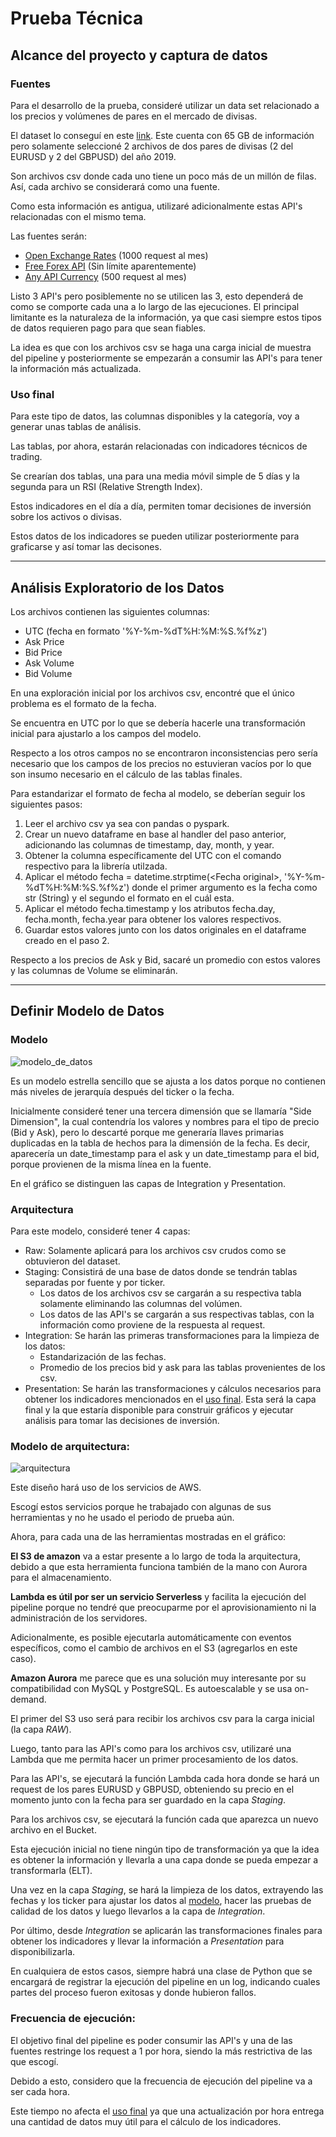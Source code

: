 # Prueba Técnica

## Alcance del proyecto y captura de datos

### **Fuentes**
Para el desarrollo de la prueba, consideré utilizar un data set relacionado a los precios y volúmenes de pares en el mercado de divisas.

El dataset lo conseguí en este [link](https://www.kaggle.com/datasets/mathurinache/dukascopy-forex-tick-data-20082019). Este cuenta con 65 GB de información pero solamente seleccioné 2 archivos de dos pares de divisas (2 del EURUSD y 2 del GBPUSD) del año 2019.

Son archivos csv donde cada uno tiene un poco más de un millón de filas. Así, cada archivo se considerará como una fuente.

Como esta información es antigua, utilizaré adicionalmente estas API's relacionadas con el mismo tema.

Las fuentes serán:

- [Open Exchange Rates](https://openexchangerates.org/) (1000 request al mes)
- [Free Forex API](https://www.freeforexapi.com/) (Sin límite aparentemente)
- [Any API Currency](https://anyapi.io/currency-exchange-api) (500 request al mes)

Listo 3 API's pero posiblemente no se utilicen las 3, esto dependerá de como se comporte cada una a lo largo de las ejecuciones.
El principal limitante es la naturaleza de la información, ya que casi siempre estos tipos de datos requieren pago para que sean fiables.

La idea es que con los archivos csv se haga una carga inicial de muestra del pipeline y posteriormente se empezarán a consumir las API's para tener la información más actualizada.

### **Uso final**
Para este tipo de datos, las columnas disponibles y la categoría, voy a generar unas tablas de análisis.

Las tablas, por ahora, estarán relacionadas con indicadores técnicos de trading.

Se crearían dos tablas, una para una media móvil simple de 5 días y la segunda para un RSI (Relative Strength Index).

Estos indicadores en el día a día, permiten tomar decisiones de inversión sobre los activos o divisas.

Estos datos de los indicadores se pueden utilizar posteriormente para graficarse y así tomar las decisones.

---
## **Análisis Exploratorio de los Datos**
Los archivos contienen las siguientes columnas:
- UTC (fecha en formato '%Y-%m-%dT%H:%M:%S.%f%z')
- Ask Price
- Bid Price
- Ask Volume
- Bid Volume

En una exploración inicial por los archivos csv, encontré que el único problema es el formato de la fecha.

Se encuentra en UTC por lo que se debería hacerle una transformación inicial para ajustarlo a los campos del modelo.

Respecto a los otros campos no se encontraron inconsistencias pero sería necesario que los campos de los precios no estuvieran vacíos por lo que son insumo necesario en el cálculo de las tablas finales.

Para estandarizar el formato de fecha al modelo, se deberían seguir los siguientes pasos:

1. Leer el archivo csv ya sea con pandas o pyspark.
2. Crear un nuevo dataframe en base al handler del paso anterior, adicionando las columnas de timestamp, day, month, y year.
3. Obtener la columna específicamente del UTC con el comando respectivo para la librería utilzada.
4. Aplicar el método fecha = datetime.strptime(&lt;Fecha original&gt;, '%Y-%m-%dT%H:%M:%S.%f%z') donde el primer argumento es la fecha como str (String) y el segundo el formato en el cuál esta.
5. Aplicar el método fecha.timestamp y los atributos fecha.day, fecha.month, fecha.year para obtener los valores respectivos.
6. Guardar estos valores junto con los datos originales en el dataframe creado en el paso 2.

Respecto a los precios de Ask y Bid, sacaré un promedio con estos valores y las columnas de Volume se eliminarán.

---
## **Definir Modelo de Datos**
### **Modelo**
![modelo_de_datos](./img/modelo_de_datos.png)

Es un modelo estrella sencillo que se ajusta a los datos porque no contienen más niveles de jerarquía después del ticker o la fecha.

Inicialmente consideré tener una tercera dimensión que se llamaría "Side Dimension", la cual contendría los valores y nombres para el tipo de precio (Bid y Ask), pero lo descarté porque me generaría llaves primarias duplicadas en la tabla de hechos para la dimensión de la fecha. Es decir, aparecería un date_timestamp para el ask y un date_timestamp para el bid, porque provienen de la misma línea en la fuente.

En el gráfico se distinguen las capas de Integration y Presentation.

### **Arquitectura**
Para este modelo, consideré tener 4 capas:
- Raw: Solamente aplicará para los archivos csv crudos como se obtuvieron del dataset.
- Staging: Consistirá de una base de datos donde se tendrán tablas separadas por fuente y por ticker.
    - Los datos de los archivos csv se cargarán a su respectiva tabla solamente eliminando las columnas del volúmen.
    - Los datos de las API's se cargarán a sus respectivas tablas, con la información como proviene de la respuesta al request.
- Integration: Se harán las primeras transformaciones para la limpieza de los datos:
    - Estandarización de las fechas.
    - Promedio de los precios bid y ask para las tablas provenientes de los csv.
- Presentation: Se harán las transformaciones y cálculos necesarios para obtener los indicadores mencionados en el [uso final](#uso-final). Esta será la capa final y la que estaría disponible para construir gráficos y ejecutar análisis para tomar las decisiones de inversión.

### **Modelo de arquitectura:**

![arquitectura](./img/arquitectura.png)

Este diseño hará uso de los servicios de AWS.

Escogí estos servicios porque he trabajado con algunas de sus herramientas y no he usado el periodo de prueba aún.

Ahora, para cada una de las herramientas mostradas en el gráfico:

**El S3 de amazon** va a estar presente a lo largo de toda la arquitectura, debido a que esta herramienta funciona también de la mano con Aurora para el almacenamiento.

**Lambda es útil por ser un servicio Serverless** y facilita la ejecución del pipeline porque no tendré que preocuparme por el aprovisionamiento ni la administración de los servidores.

Adicionalmente, es posible ejecutarla automáticamente con eventos específicos, como el cambio de archivos en el S3 (agregarlos en este caso).

**Amazon Aurora** me parece que es una solución muy interesante por su compatibilidad con MySQL y PostgreSQL. Es autoescalable y se usa on-demand.

El primer del S3 uso será para recibir los archivos csv para la carga inicial (la capa *RAW*).

Luego, tanto para las API's como para los archivos csv, utilizaré una Lambda que me permita hacer un primer procesamiento de los datos.

Para las API's, se ejecutará la función Lambda cada hora donde se hará un request de los pares EURUSD y GBPUSD, obteniendo su precio en el momento junto con la fecha para ser guardado en la capa *Staging*.

Para los archivos csv, se ejecutará la función cada que aparezca un nuevo archivo en el Bucket.

Esta ejecución inicial no tiene ningún tipo de transformación ya que la idea es obtener la información y llevarla a una capa donde se pueda empezar a transformarla (ELT).

Una vez en la capa *Staging*, se hará la limpieza de los datos, extrayendo las fechas y los ticker para ajustar los datos al [modelo](#modelo), hacer las pruebas de calidad de los datos y luego llevarlos a la capa de *Integration*.

Por último, desde *Integration* se aplicarán las transformaciones finales para obtener los indicadores y llevar la información a *Presentation* para disponibilizarla.

En cualquiera de estos casos, siempre habrá una clase de Python que se encargará de registrar la ejecución del pipeline en un log, indicando cuales partes del proceso fueron exitosas y donde hubieron fallos.

### **Frecuencia de ejecución:**

El objetivo final del pipeline es poder consumir las API's y una de las fuentes restringe los request a 1 por hora, siendo la más restrictiva de las que escogí.

Debido a esto, considero que la frecuencia de ejecución del pipeline va a ser cada hora.

Este tiempo no afecta el [uso final](#uso-final) ya que una actualización por hora entrega una cantidad de datos muy útil para el cálculo de los indicadores.